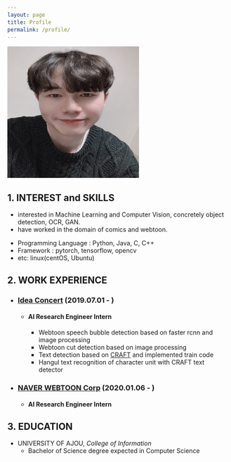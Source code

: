 ```yaml
---
layout: page
title: Profile
permalink: /profile/
---
```

<img width="300" height="300" src="./assets/images/profile.png">

## 1. INTEREST and SKILLS

- interested in Machine Learning and Computer Vision, concretely object detection, OCR, GAN.
- have worked in the domain of comics and webtoon.
* Programming Language : Python, Java, C, C++ 
* Framework : pytorch, tensorflow, opencv
* etc: linux(centOS, Ubuntu)

## 2. WORK EXPERIENCE

- ### [Idea Concert](http://www.ideaconcert.com/) (2019.07.01 - )
  - #### AI Research Engineer Intern 
    - Webtoon speech bubble detection based on faster rcnn and image processing
    - Webtoon cut detection based on image processing
    - Text detection based on [CRAFT](https://arxiv.org/abs/1904.01941) and implemented train code
    - Hangul text recognition of character unit with CRAFT text detector 

 - ### [NAVER WEBTOON Corp](https://webtoonscorp.com/) (2020.01.06 - )
    - #### AI Research Engineer Intern 


## 3. EDUCATION

  - UNIVERSITY OF AJOU, *College of Information*
    - Bachelor of Science degree expected in Computer Science 


